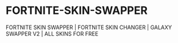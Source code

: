 # FORTNITE-SKIN-SWAPPER
FORTNITE SKIN SWAPPER | FORTNITE SKIN CHANGER | GALAXY SWAPPER V2 | ALL SKINS FOR FREE
